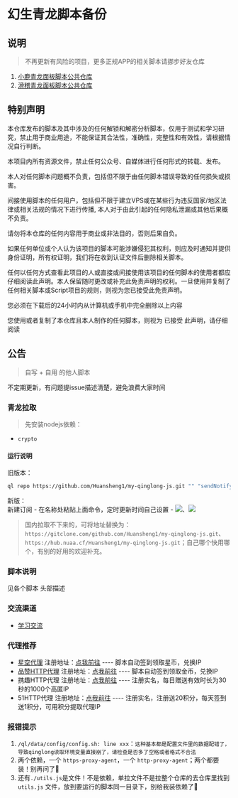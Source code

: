 # 幻生青龙脚本备份
## 说明
> 不再更新有风险的项目，更多正规APP的相关脚本请挪步好友仓库
1. [小鹿青龙面板脚本公共仓库](https://github.com/smallfawn/QLScriptPublic)
2. [滑稽青龙面板脚本公共仓库](https://github.com/huaji8/huajiScript.git)

## 特别声明
本仓库发布的脚本及其中涉及的任何解锁和解密分析脚本，仅用于测试和学习研究，禁止用于商业用途，不能保证其合法性，准确性，完整性和有效性，请根据情况自行判断。

本项目内所有资源文件，禁止任何公众号、自媒体进行任何形式的转载、发布。

本人对任何脚本问题概不负责，包括但不限于由任何脚本错误导致的任何损失或损害。

间接使用脚本的任何用户，包括但不限于建立VPS或在某些行为违反国家/地区法律或相关法规的情况下进行传播, 本人对于由此引起的任何隐私泄漏或其他后果概不负责。

请勿将本仓库的任何内容用于商业或非法目的，否则后果自负。

如果任何单位或个人认为该项目的脚本可能涉嫌侵犯其权利，则应及时通知并提供身份证明，所有权证明，我们将在收到认证文件后删除相关脚本。

任何以任何方式查看此项目的人或直接或间接使用该项目的任何脚本的使用者都应仔细阅读此声明。本人保留随时更改或补充此免责声明的权利。一旦使用并复制了任何相关脚本或Script项目的规则，则视为您已接受此免责声明。

您必须在下载后的24小时内从计算机或手机中完全删除以上内容

您使用或者复制了本仓库且本人制作的任何脚本，则视为 已接受 此声明，请仔细阅读


## 公告
> 自写 + 自用 的他人脚本

不定期更新，有问题提issue描述清楚，避免浪费大家时间

### 青龙拉取
> 先安装nodejs依赖：
* `crypto`

#### 运行说明
旧版本：
```bash
ql repo https://github.com/Huansheng1/my-qinglong-js.git "" "sendNotify.js|utils.js|SendNotify" "sendNotify.js|utils.js|SendNotify" "main"
```
新版：  
新建订阅 - 在名称处粘贴上面命令，定时更新时间自己设置 - 
![](https://pic.imgdb.cn/item/64777068f024cca1734809e1.jpg)、![](https://pic.imgdb.cn/item/64777091f024cca1734833ad.jpg)

> 国内拉取不下来的，可将地址替换为：`https://gitclone.com/github.com/Huansheng1/my-qinglong-js.git`、`https://hub.nuaa.cf/Huansheng1/my-qinglong-js.git`；自己哪个快用哪个，有别的好用的欢迎补充。
### 脚本说明

见各个脚本 头部描述

### 交流渠道

* [学习交流](https://t.me/huan_sheng)

### 代理推荐

* [星空代理](https://raw.githubusercontent.com/Huansheng1/my-qinglong-js/main/%E6%98%9F%E7%A9%BA%E4%BB%A3%E7%90%86%E7%AD%BE%E5%88%B0.py)  注册地址：[点我前往](http://www.xkdaili.com/?ic=7d6acs0s)   ---- 脚本自动签到领取星币，兑换IP
* [品赞HTTP代理](https://raw.githubusercontent.com/Huansheng1/my-qinglong-js/main/%E5%93%81%E8%B5%9EHTTP%E4%BB%A3%E7%90%86%E7%AD%BE%E5%88%B0.js)  注册地址：[点我前往](https://www.ipzan.com?pid=oviuk6128)   ---- 脚本自动签到领取金币，兑换IP
* 携趣HTTP代理  注册地址：[点我前往](https://www.xiequ.cn/)   ---- 注册实名，每日赠送有效时长为30秒的1000个高匿IP
* 51HTTP代理  注册地址：[点我前往](https://m.51daili.com/index/user/promotion/parent_id/10869/code/d7ZrBnPQ.html)   ---- 注册实名，注册送20积分，每天签到送1积分，可用积分提取代理IP

### 报错提示
1. `/ql/data/config/config.sh: line xxx`：`这种基本都是配置文件里的数据配错了，导致qinglong读取环境变量直接崩了，请检查是否多了空格或者格式不合法`
2. 两个依赖，一个 `https-proxy-agent`，一个 `http-proxy-agent`；两个都要装！别再问了🤡
3. 还有`./utils.js`是文件！不是依赖，单拉文件不是拉整个仓库的去仓库里找到 `utils.js` 文件，放到要运行的脚本同一目录下，别给我装依赖了🥶

